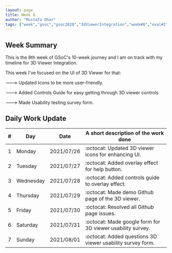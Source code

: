```yaml
---
layout: page
title: Week 8
author: "Mustafa Dhar"
tags: ["week","gsoc","gsoc2020","3dViewerIntegration","week#8","eval#2"]
---
```


## Week Summary

 
This is the 8th week of GSoC's 10-week journey and I am on track with my timeline for 3D Viewer Integration.

This week I've focused on the UI of 3D Viewer for that: 

---> Updated Icons to be more user-friendly.

---> Added Controls Guide for easy getting through 3D viewer controls

---> Made Usability testing survey form.

## Daily Work Update

|\#|Day|Date|A short description of the work done|  
|---	|---	|---	|---	|  
|1   	| Monday 	|   2021/07/26	| :octocat: Updated 3D viewer icons for enhancing UI. |  
|2   	| Tuesday  	|   2021/07/27	| :octocat: Added overlay effect for help button.	|  
|3   	| Wednesday  	|  2021/07/28 	| :octocat: Added controls guide to overlay effect. |  
|4   	| Thursday  	|   2021/07/29	| :octocat: Made demo Github page of the 3D viewer. |  
|5   	| Friday  	|   2021/07/30	| :octocat: Resolved all Github page issues. |  
|6   	| Saturday  	|   2021/07/31	| :octocat: Made google form for 3D viewer usability survey.	|  
|7   	| Sunday  	|   2021/08/01	| :octocat: Added questions 3D viewer usability survey form. |  
